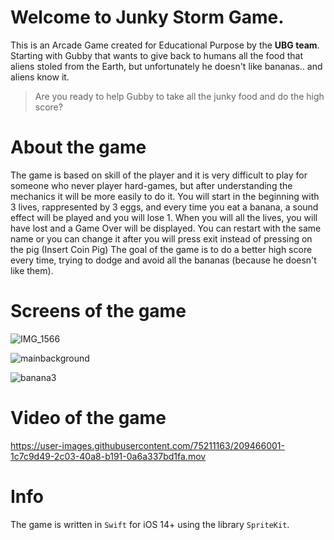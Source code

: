 # Welcome to Junky Storm Game.
This is an Arcade Game created for Educational Purpose by the **UBG team**.
Starting with Gubby that wants to give back to humans all the food that aliens stoled from the Earth, but unfortunately he doesn't like bananas.. and aliens know it.
> Are you ready to help Gubby to take all the junky food and do the high score? 


# About the game
The game is based on skill of the player and it is very difficult to play for someone who never player hard-games, but after understanding the mechanics it will be more easily to do it.
You will start in the beginning with 3 lives, rappresented by 3 eggs, and every time you eat a banana, a sound effect will be played and you will lose 1.
When you will all the lives, you will have lost and a Game Over will be displayed.
You can restart with the same name or you can change it after you will press exit instead of pressing on the pig (Insert Coin Pig)
The goal of the game is to do a better high score every time, trying to dodge and avoid all the bananas (because he doesn't like them).



# Screens of the game

![IMG_1566](https://user-images.githubusercontent.com/75211163/209465784-32ca003f-595b-4181-bc6a-4c37f76acbe1.PNG)

![mainbackground](https://user-images.githubusercontent.com/75211163/209465803-f01da411-f8c6-4e6f-85ff-08f1fb4ec23e.jpg)

![banana3](https://user-images.githubusercontent.com/75211163/209465809-9819f13a-0d3b-45f8-b141-179d57aa64f1.png)

# Video of the game

https://user-images.githubusercontent.com/75211163/209466001-1c7c9d49-2c03-40a8-b191-0a6a337bd1fa.mov

# Info

The game is written in `Swift` for iOS 14+ using the library `SpriteKit`.
